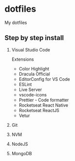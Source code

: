 # dotfiles

My dotfiles

## Step by step install

1. Visual Studio Code

   Extensions

   - Color Highlight
   - Dracula Official
   - EditorConfig for VS Code
   - ESLint
   - Live Server
   - vscode-icons
   - Prettier - Code formatter
   - Rocketseat React Native
   - Rocketseat ReactJS
   - Vetur

2. Git
3. NVM
4. NodeJS
5. MongoDB
